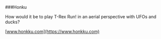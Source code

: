 
###Honku

How would it be to play T-Rex Run! in an aerial perspective with UFOs and ducks?

[www.honkku.com](https://www.honkku.com)